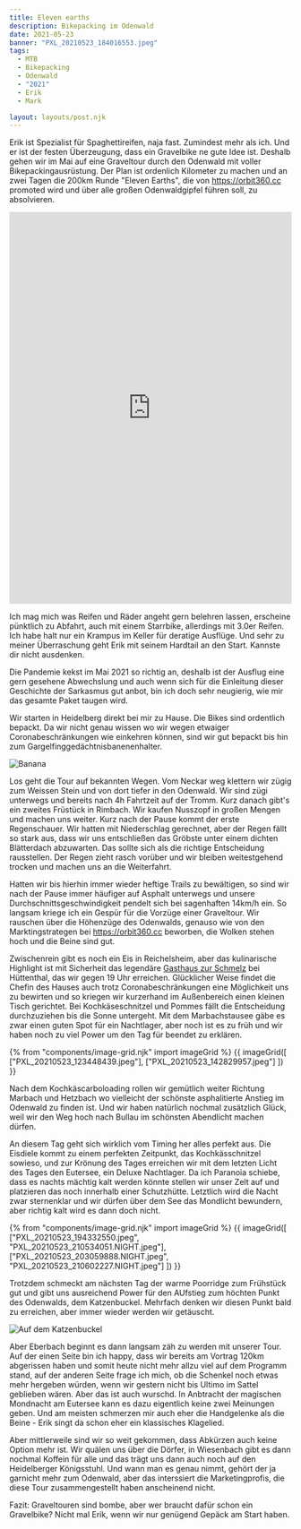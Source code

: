 ```yaml
---
title: Eleven earths
description: Bikepacking im Odenwald 
date: 2021-05-23
banner: "PXL_20210523_184016553.jpeg"
tags:
  - MTB
  - Bikepacking
  - Odenwald
  - "2021"
  - Erik
  - Mark

layout: layouts/post.njk
---
```


Erik ist Spezialist für Spaghettireifen, naja fast. Zumindest mehr als ich. Und er ist der festen Überzeugung, dass ein Gravelbike ne gute Idee ist. Deshalb gehen wir im Mai auf eine Graveltour durch den Odenwald mit voller Bikepackingausrüstung. Der Plan ist ordenlich Kilometer zu machen und an zwei Tagen die 200km Runde "Eleven Earths", die von https://orbit360.cc promoted wird und über alle großen Odenwaldgipfel führen soll, zu absolvieren. 

<iframe src="https://www.komoot.de/tour/334120798/embed?profile=1" width="100%" height="700" frameborder="0" scrolling="no"></iframe>

Ich mag mich was Reifen und Räder angeht gern belehren lassen, erscheine pünktlich zu Abfahrt, auch mit einem Starrbike, allerdings mit 3.0er Reifen. Ich habe halt nur ein Krampus im Keller für deratige Ausflüge. Und sehr zu meiner Überraschung geht Erik mit seinem Hardtail an den Start. Kannste dir nicht ausdenken.

Die Pandemie kekst im Mai 2021 so richtig an, deshalb ist der Ausflug eine gern gesehene Abwechslung und auch wenn sich für die Einleitung dieser Geschichte der Sarkasmus gut anbot, bin ich doch sehr neugierig, wie mir das gesamte Paket taugen wird. 

Wir starten in Heidelberg direkt bei mir zu Hause. Die Bikes sind ordentlich bepackt. Da wir nicht genau wissen wo wir wegen etwaiger Coronabeschränkungen wie einkehren können, sind wir gut bepackt bis hin zum Gargelfinggedächtnisbanenenhalter.

![Banana](media/PXL_20210523_054801140.MP.jpeg "Banana")

Los geht die Tour auf bekannten Wegen. Vom Neckar weg klettern wir zügig zum Weissen Stein und von dort tiefer in den Odenwald. Wir sind zügi unterwegs und bereits nach 4h Fahrtzeit auf der Tromm. Kurz danach gibt's ein zweites Früstück in Rimbach. Wir kaufen Nusszopf in großen Mengen und machen uns weiter. Kurz nach der Pause kommt der erste Regenschauer. Wir hatten mit Niederschlag gerechnet, aber der Regen fällt so stark aus, dass wir uns entschließen das Gröbste unter einem dichten Blätterdach abzuwarten. Das sollte sich als die richtige Entscheidung rausstellen. Der Regen zieht rasch vorüber und wir bleiben weitestgehend trocken und machen uns an die Weiterfahrt.

Hatten wir bis hierhin immer wieder heftige Trails zu bewältigen, so sind wir nach der Pause immer häufiger auf Asphalt unterwegs und unsere Durchschnittsgeschwindigkeit pendelt sich bei sagenhaften 14km/h ein. So langsam kriege ich ein Gespür für die Vorzüge einer Graveltour. Wir rauschen über die Höhenzüge des Odenwalds, genauso wie von den Marktingstrategen bei https://orbit360.cc beworben, die Wolken stehen hoch und die Beine sind gut. 

Zwischenrein gibt es noch ein Eis in Reichelsheim, aber das kulinarische Highlight ist mit Sicherheit das legendäre [Gasthaus zur Schmelz](https://www.gasthaus-zur-schmelz.de/) bei Hüttenthal, das wir gegen 19 Uhr erreichen. Glücklicher Weise findet die Chefin des Hauses auch trotz Coronabeschränkungen eine Möglichkeit uns zu bewirten und so kriegen wir kurzerhand im Außenbereich einen kleinen Tisch gerichtet. Bei Kochkäseschnitzel und Pommes fällt die Entscheidung durchzuziehen bis die Sonne untergeht. Mit dem Marbachstausee gäbe es zwar einen guten Spot für ein Nachtlager, aber noch ist es zu früh und wir haben noch zu viel Power um den Tag für beendet zu erklären.

{% from "components/image-grid.njk" import imageGrid %}
{{ imageGrid([
 ["PXL_20210523_123448439.jpeg"],
 ["PXL_20210523_142829957.jpeg"]
]) }}

Nach dem Kochkäscarboloading rollen wir gemütlich weiter Richtung Marbach und Hetzbach wo vielleicht der schönste asphalitierte Anstieg im Odenwald zu finden ist. Und wir haben natürlich nochmal zusätzlich Glück, weil wir den Weg hoch nach Bullau im schönsten Abendlicht machen dürfen.

An diesem Tag geht sich wirklich vom Timing her alles perfekt aus. Die Eisdiele kommt zu einem perfekten Zeitpunkt, das Kochkässchnitzel sowieso, und zur Krönung des Tages erreichen wir mit dem letzten Licht des Tages den Eutersee, ein Deluxe Nachtlager. Da ich Paranoia schiebe, dass es nachts mächtig kalt werden könnte stellen wir unser Zelt auf und platzieren das noch  innerhalb einer Schutzhütte. Letztlich wird die Nacht zwar sternenklar und wir dürfen über dem See das Mondlicht bewundern, aber richtig kalt wird es dann doch nicht. 

{% from "components/image-grid.njk" import imageGrid %}
{{ imageGrid([
 ["PXL_20210523_194332550.jpeg", "PXL_20210523_210534051.NIGHT.jpeg"],
 ["PXL_20210523_203059888.NIGHT.jpeg", "PXL_20210523_210602227.NIGHT.jpeg"]
]) }}

Trotzdem schmeckt am nächsten Tag der warme Poorridge zum Frühstück gut und gibt uns ausreichend Power für den AUfstieg zum höchten Punkt des Odenwalds, dem Katzenbuckel. Mehrfach denken wir diesen Punkt bald zu erreichen, aber immer wieder werden wir getäuscht.

![Auf dem Katzenbuckel](media/PXL_20210524_084751889.jpeg "Auf dem Katzenbuckel")

Aber Eberbach beginnt es dann langsam zäh zu werden mit unserer Tour. Auf der einen Seite bin ich happy, dass wir bereits am Vortrag 120km abgerissen haben und somit heute nicht mehr allzu viel auf dem Programm stand, auf der anderen Seite frage ich mich, ob die Schenkel noch etwas mehr hergeben würden, wenn wir gestern nicht bis Ultimo im Sattel geblieben wären. Aber das ist auch wurschd. In Anbtracht der magischen Mondnacht am Eutersee kann es dazu eigentlich keine zwei Meinungen geben. Und am meisten schmerzen mir auch eher die Handgelenke als die Beine - Erik singt da schon eher ein klassisches Klagelied.

Aber mittlerweile sind wir so weit gekommen, dass Abkürzen auch keine Option mehr ist. Wir quälen uns über die Dörfer, in Wiesenbach gibt es dann nochmal Koffein für alle und das trägt uns dann auch noch auf den Heidelberger Königsstuhl. Und wann man es genau nimmt, gehört der ja garnicht mehr zum Odenwald, aber das interssiert die Marketingprofis, die diese Tour zusammengestellt haben anscheinend nicht.

Fazit: Graveltouren sind bombe, aber wer braucht dafür schon ein Gravelbike? Nicht mal Erik, wenn wir nur genügend Gepäck am Start haben.